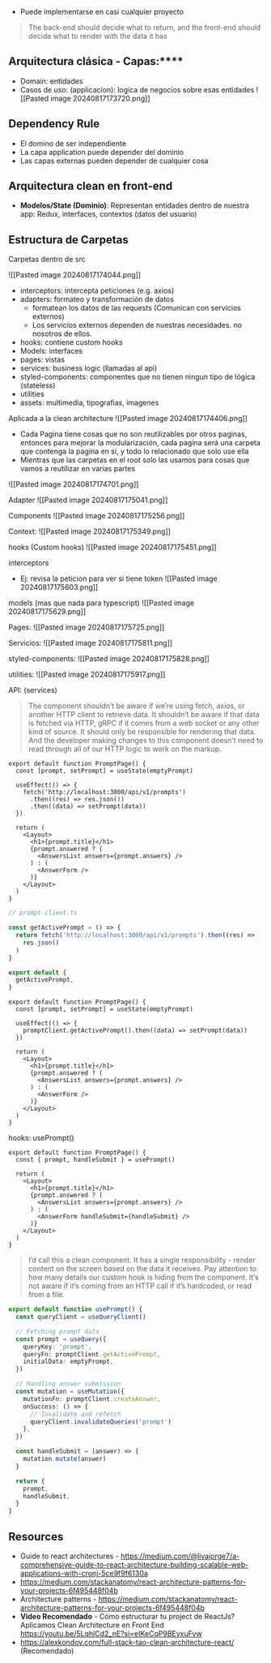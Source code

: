 
+ Puede implementarse en casi cualquier proyecto
> The back-end should decide what to return, and the front-end should decide what to render with the data it has


## Arquitectura clásica - Capas:****
+ Domain: entidades
+ Casos de uso: (applicacion): logica de negocios sobre esas entidades
![[Pasted image 20240817173720.png]]

## Dependency Rule
+ El domino de ser independiente
+ La capa application puede depender del dominio
+ Las capas externas pueden depender de cualquier cosa

## Arquitectura clean en front-end
+ **Modelos/State (Dominio)**: Representan entidades dentro de nuestra app: Redux, interfaces, contextos (datos del usuario)

## Estructura de Carpetas
Carpetas dentro de src

![[Pasted image 20240817174044.png]]
+ interceptors: intercepta peticiones (e.g. axios)
+ adapters: formateo y transformación de datos
	+  formatean los datos de las requests (Comunican con servicios externos)
	+ Los servicios externos dependen de nuestras necesidades. no nosotros de ellos.
+ hooks: contiene custom hooks
+ Models: interfaces
+ pages: vistas
+ services: business logic (llamadas al api)
+ styled-components: componentes que no tienen ningun tipo de lógica (stateless)
+ utilities
+ assets: multimedia, tipografias, imagenes

Aplicada a la clean architecture
![[Pasted image 20240817174406.png]]

+ Cada Pagina tiene cosas que no son reutilizables por otros paginas, entonces para mejorar la modularización, cada pagina será una carpeta que contenga la pagina en si, y todo lo relacionado que solo use ella
+ Mientras que las carpetas en el root solo las usamos para cosas que vamos a reutilizar en varias partes

![[Pasted image 20240817174701.png]]

Adapter
![[Pasted image 20240817175041.png]]

Components
![[Pasted image 20240817175256.png]]

Context:
![[Pasted image 20240817175349.png]]

hooks (Custom hooks)
![[Pasted image 20240817175451.png]]

interceptors
+ Ej: revisa la peticion para ver si tiene token
![[Pasted image 20240817175603.png]]

models (mas que nada para typescript)
![[Pasted image 20240817175629.png]]

Pages:
![[Pasted image 20240817175725.png]]

Servicios:
![[Pasted image 20240817175811.png]]

styled-components:
![[Pasted image 20240817175828.png]]

utilities:
![[Pasted image 20240817175917.png]]

API: (services)
> The component shouldn’t be aware if we’re using fetch, axios, or another HTTP client to retrieve data. It shouldn’t be aware if that data is fetched via HTTP, gRPC if it comes from a web socket or any other kind of source. It should only be responsible for rendering that data. And the developer making changes to this component doesn’t need to read through all of our HTTP logic to work on the markup.

```tsx
export default function PromptPage() {
  const [prompt, setPrompt] = useState(emptyPrompt)

  useEffect(() => {
    fetch('http://localhost:3000/api/v1/prompts')
      .then((res) => res.json())
      .then((data) => setPrompt(data))
  })

  return (
    <Layout>
      <h1>{prompt.title}</h1>
      {prompt.answered ? (
        <AnswersList answers={prompt.answers} />
      ) : (
        <AnswerForm />
      )}
    </Layout>
  )
}
```

```ts
// prompt-client.ts

const getActivePrompt = () => {
  return fetch('http://localhost:3000/api/v1/prompts').then((res) =>
    res.json()
  )
}

export default {
  getActivePrompt,
}
```

```tsx
export default function PromptPage() {
  const [prompt, setPrompt] = useState(emptyPrompt)

  useEffect(() => {
    promptClient.getActivePrompt().then((data) => setPrompt(data))
  })

  return (
    <Layout>
      <h1>{prompt.title}</h1>
      {prompt.answered ? (
        <AnswersList answers={prompt.answers} />
      ) : (
        <AnswerForm />
      )}
    </Layout>
  )
}
```

hooks: usePrompt()

```tsx
export default function PromptPage() {
  const { prompt, handleSubmit } = usePrompt()

  return (
    <Layout>
      <h1>{prompt.title}</h1>
      {prompt.answered ? (
        <AnswersList answers={prompt.answers} />
      ) : (
        <AnswerForm handleSubmit={handleSubmit} />
      )}
    </Layout>
  )
}
```

> I’d call this a clean component. It has a single responsibility - render content on the screen based on the data it receives. Pay attention to how many details our custom hook is hiding from the component. It’s not aware if it’s coming from an HTTP call if it’s hardcoded, or read from a file.

```ts
export default function usePrompt() {
  const queryClient = useQueryClient()

  // Fetching prompt data
  const prompt = useQuery({
    queryKey: 'prompt',
    queryFn: promptClient.getActivePrompt,
    initialData: emptyPrompt,
  })

  // Handling answer submission
  const mutation = useMutation({
    mutationFn: promptClient.createAnswer,
    onSuccess: () => {
      // Invalidate and refetch
      queryClient.invalidateQueries('prompt')
    },
  })

  const handleSubmit = (answer) => {
    mutation.mutate(answer)
  }

  return {
    prompt,
    handleSubmit,
  }
}
```


## Resources
+ Guide to react architectures - https://medium.com/@livajorge7/a-comprehensive-guide-to-react-architecture-building-scalable-web-applications-with-cronj-5ce9f9f6130a
+ https://medium.com/stackanatomy/react-architecture-patterns-for-your-projects-6f495448f04b
+ Architecture patterns - https://medium.com/stackanatomy/react-architecture-patterns-for-your-projects-6f495448f04b
+ **Video Recomendado** - Cómo estructurar tu project de ReactJs? Aplicamos Clean Architecture en Front End https://youtu.be/5LqhlCd2_nE?si=eIKeCqP9BEyxuFvw
+ https://alexkondov.com/full-stack-tao-clean-architecture-react/ (Recomendado)
